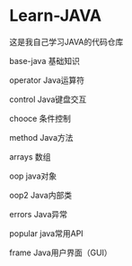 # Learn-JAVA
这是我自己学习JAVA的代码仓库

base-java 基础知识

operator Java运算符

control Java键盘交互

chooce 条件控制

method Java方法

arrays 数组

oop java对象

oop2 Java内部类

errors Java异常

popular java常用API

frame Java用户界面（GUI）


